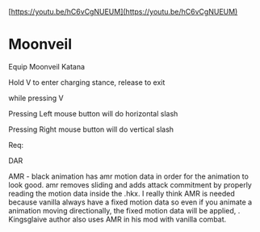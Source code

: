 [https://youtu.be/hC6vCgNUEUM](https://youtu.be/hC6vCgNUEUM)

# Moonveil
Equip Moonveil Katana


Hold V to enter charging stance, release to exit

while pressing V

Pressing Left mouse button will do horizontal slash

Pressing Right mouse button will do vertical slash


Req: 

DAR

AMR - black animation has amr motion data in order for the animation to look good. amr removes sliding and adds attack commitment by properly reading the motion data inside the .hkx. I really think AMR is needed because vanilla always have a fixed motion data so even if you animate a animation moving directionally, the fixed motion data will be applied, . Kingsglaive author also uses AMR in his mod with vanilla combat.


